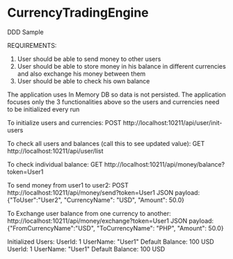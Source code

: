 # CurrencyTradingEngine
DDD Sample

REQUIREMENTS:
1. User should be able to send money to other users
2. User should be able to store money in his balance in different currencies and also exchange his money between them
3. User should be able to check his own balance

The application uses In Memory DB so data is not persisted. The application focuses only the 3 functionalities above so the users and currencies need to be initialized every run 

To initialize users and currencies:
POST http://localhost:10211/api/user/init-users

To check all users and balances (call this to see updated value):
GET http://localhost:10211/api/user/list

To check individual balance:
GET http://localhost:10211/api/money/balance?token=User1

To send money from user1 to user2:
POST http://localhost:10211/api/money/send?token=User1
JSON payload:{"ToUser":"User2", "CurrencyName": "USD", "Amount": 50.0}

To Exchange user balance from one currency to another:
http://localhost:10211/api/money/exchange?token=User1
JSON payload: {"FromCurrencyName":"USD", "ToCurrencyName": "PHP", "Amount": 50.0}

Initialized Users:
UserId: 1 UserName: "User1" Default Balance: 100 USD
UserId: 1 UserName: "User1" Default Balance: 100 USD
